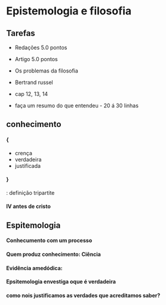 # Epistemologia e filosofia

## Tarefas

- Redações 5.0 pontos
- Artigo 5.0 pontos

- Os problemas da filosofia
- Bertrand russel
- cap 12, 13, 14

- faça um resumo do que entendeu - 20 á 30 linhas

## conhecimento

#### {

- crença
- verdadeira
- justificada

#### }

: definição tripartite

#### IV antes de cristo

## Espitemologia

#### Conhecumento com um processo

#### Quem produz conhecimento: Ciência

####

#### Evidência amedódica:

#### Epsitemologia envestiga oque é verdadeira

#### como nois justificamos as verdades que acreditamos saber?
